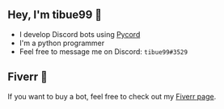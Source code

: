 ## Hey, I'm tibue99 👋
- I develop Discord bots using [Pycord](https://github.com/Pycord-Development/pycord)
- I'm a python programmer
- Feel free to message me on Discord: `tibue99#3529`

## Fiverr 🤖
If you want to buy a bot, feel free to check out my [Fiverr page](https://www.fiverr.com/tibue99/create-a-discord-bot-with-free-hosting).
